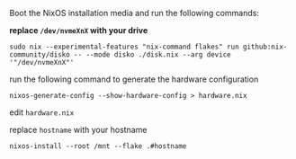 Boot the NixOS installation media and run the following commands:

**replace `/dev/nvmeXnX` with your drive**

```
sudo nix --experimental-features "nix-command flakes" run github:nix-community/disko -- --mode disko ./disk.nix --arg device '"/dev/nvmeXnX"'
```

run the following command to generate the hardware configuration

```
nixos-generate-config --show-hardware-config > hardware.nix
```

edit `hardware.nix`


replace `hostname` with your hostname

```
nixos-install --root /mnt --flake .#hostname
```
